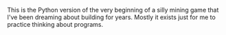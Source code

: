 This is the Python version of the very beginning of a silly mining game that I've been dreaming about building for years. Mostly it exists just for me to practice thinking about programs.
